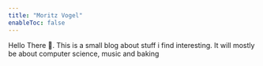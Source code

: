 ```yaml
---
title: "Moritz Vogel"
enableToc: false
---
```


Hello There 👋. This is a small blog about stuff i find interesting.
It will mostly be about computer science, music and baking

